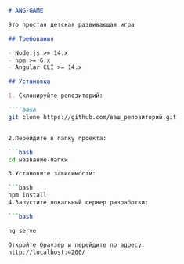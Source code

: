 ````markdown
# ANG-GAME

Это простая детская развивающая игра

## Требования

- Node.js >= 14.x
- npm >= 6.x
- Angular CLI >= 14.x

## Установка

1. Склонируйте репозиторий:

````bash
git clone https://github.com/ваш_репозиторий.git


2.Перейдите в папку проекта:

```bash
cd название-папки

3.Установите зависимости:

```bash
npm install
4.Запустите локальный сервер разработки:

```bash

ng serve

Откройте браузер и перейдите по адресу:
http://localhost:4200/
````
````
